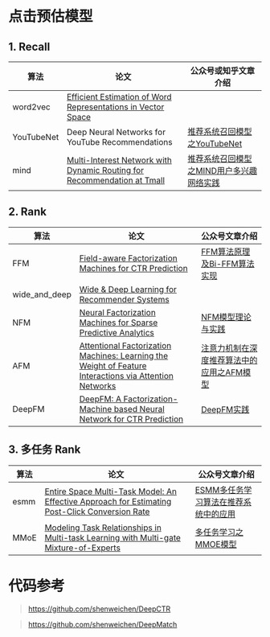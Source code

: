 # 点击预估模型


## 1. Recall

| 算法        | 论文    |  公众号或知乎文章介绍  |
| --------    | -----  | ----            |
| word2vec        | [Efficient Estimation of Word Representations in Vector Space](https://arxiv.org/abs/1301.3781v3) |  |
| YouTubeNet      | Deep Neural Networks for YouTube Recommendations | [推荐系统召回模型之YouTubeNet](https://mp.weixin.qq.com/s/hiabDQW0qGfgPwiZdiZ_Mg) |
| mind            | [Multi-Interest Network with Dynamic Routing for Recommendation at Tmall](https://arxiv.org/abs/1904.08030v1) | [推荐系统召回模型之MIND用户多兴趣网络实践](https://mp.weixin.qq.com/s/Ys4EZw97ulrcBWFdN1OMyQ) |


## 2. Rank

| 算法        | 论文    |  公众号文章介绍  |
| --------    | -----  | ----            |
| FFM        | [Field-aware Factorization Machines for CTR Prediction](https://www.csie.ntu.edu.tw/~cjlin/papers/ffm.pdf) | [FFM算法原理及Bi-FFM算法实现](https://mp.weixin.qq.com/s/T46HbKC-_9yYzVTgl8Fh8w) |
| wide_and_deep      | [Wide & Deep Learning for Recommender Systems](https://arxiv.org/abs/1606.07792) |  |
| NFM            | [Neural Factorization Machines for Sparse Predictive Analytics](https://arxiv.org/pdf/1708.05027.pdf) | [NFM模型理论与实践](https://mp.weixin.qq.com/s/1sWYlzIydiLAPMBnr-a5sQ) |
| AFM            | [Attentional Factorization Machines: Learning the Weight of Feature Interactions via Attention Networks](https://arxiv.org/pdf/1708.04617.pdf) | [注意力机制在深度推荐算法中的应用之AFM模型](https://mp.weixin.qq.com/s/sj5bxwtgiw-SaIItsjbeew) |
| DeepFM            | [DeepFM: A Factorization-Machine based Neural Network for CTR Prediction](https://arxiv.org/abs/1703.04247) | [DeepFM实践](https://zhuanlan.zhihu.com/p/137894818) |



## 3. 多任务 Rank

| 算法        | 论文    |  公众号文章介绍  |
| --------    | -----  | ----            |
| esmm        | [Entire Space Multi-Task Model: An Effective Approach for Estimating Post-Click Conversion Rate](https://arxiv.org/abs/1804.07931) | [ESMM多任务学习算法在推荐系统中的应用](https://mp.weixin.qq.com/s/x521rMWLf6CLk0e2uXEJng) |
| MMoE      | [Modeling Task Relationships in Multi-task Learning with Multi-gate Mixture-of-Experts](https://dl.acm.org/doi/10.1145/3219819.3220007) | [多任务学习之MMOE模型](https://mp.weixin.qq.com/s/cBy0Y5xDtkc6PxhF1HNomg) |



# 代码参考

> https://github.com/shenweichen/DeepCTR

> https://github.com/shenweichen/DeepMatch